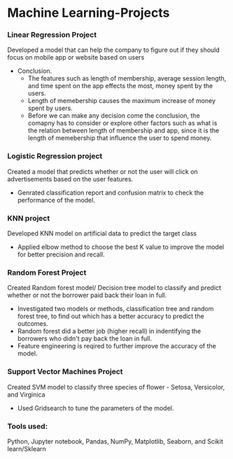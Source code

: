 # Machine Learning-Projects
### Linear Regression Project  
Developed a model that can help the company to figure out if they should focus on mobile app or website based on   users
 * Conclusion.
     - The features such as length of membership, average session length, and time spent on the app effects the most, money spent by the users.
     - Length of memebership causes the maximum increase of money spent by users.
     - Before we  can make any decision come the conclusion, the comapny has to consider or explore other factors such as what is the relation between length of membership and app, since it is the length of memebership that influence the user to spend money.
     
### Logistic Regression project
 Created a model that predicts whether or not the user will click on advertisements based on the user features.
  * Genrated classification report and confusion matrix to check the performance of the model. 

### KNN project
Developed KNN model on artificial data to predict the target class
* Applied elbow method to choose the best K value to improve the model for better precision and recall.

### Random Forest Project
Created Random forest model/ Decision tree model to classify and predict whether or not the borrower paid back their loan in full.
* Investigated two models or methods, classification tree and random forest tree, to find out which has a better accuracy to predict the outcomes.
* Random forest did a better job (higher recall) in indentifying the borrowers who didn't pay back the loan in full.
* Feature engineering is reqired to further improve the accuracy of the model.

### Support Vector Machines Project
Created SVM model to classify three species of flower - Setosa, Versicolor, and Virginica
* Used Gridsearch to tune the parameters of the model.

### Tools used: 
Python, Jupyter notebook, Pandas, NumPy, Matplotlib, Seaborn, and Scikit learn/Sklearn
